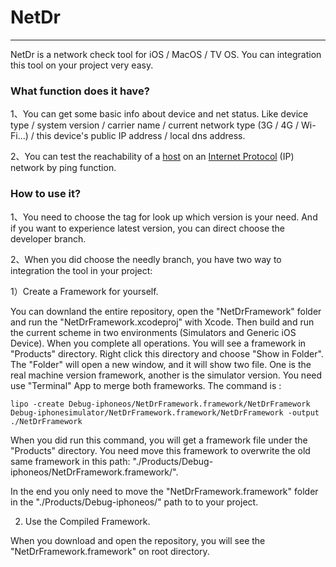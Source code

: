 # NetDr

---

NetDr is a network check tool for iOS / MacOS / TV OS. You can integration this tool on your project very easy. 

### What function does it have?

1、You can get some basic info about device and net status. Like device type / system version / carrier name / current network type (3G / 4G / Wi-Fi...) / this device's public IP address / local dns address.

2、You can test the reachability of a [host](https://en.wikipedia.org/wiki/Host_(network)) on an [Internet Protocol](https://en.wikipedia.org/wiki/Internet_Protocol) (IP) network by ping function.

### How to use it?

1、You need to choose the tag for look up which version is your need. And if you want to experience latest version, you can direct choose the developer branch.

2、When you did choose the needly branch, you have two way to integration the tool in your project:

1）Create a Framework for yourself.

You can downland the entire repository, open the "NetDrFramework" folder and run the "NetDrFramework.xcodeproj" with Xcode. Then build and run the current scheme in two environments (Simulators and Generic iOS Device). When you complete all operations. You will see a framework in "Products" directory. Right click this directory and choose "Show in Folder". The "Folder" will open a new window, and it will show two file. One is the real machine version framework, another is the simulator version. You need use "Terminal" App to merge both frameworks. The command is :

```
lipo -create Debug-iphoneos/NetDrFramework.framework/NetDrFramework Debug-iphonesimulator/NetDrFramework.framework/NetDrFramework -output ./NetDrFramework
```

When you did run this command, you will get a framework file under the "Products" directory. You need move this framework to overwrite the old same framework in this path: "./Products/Debug-iphoneos/NetDrFramework.framework/".

In the end you only need to move the "NetDrFramework.framework" folder in the "./Products/Debug-iphoneos/" path to to your project.

2) Use the Compiled Framework.

When you download and open the repository, you will see the "NetDrFramework.framework" on root directory.